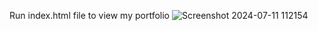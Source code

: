 Run index.html file to view my portfolio
![Screenshot 2024-07-11 112154](https://github.com/kishanpatel1311/CodeSoft/assets/62872452/5fd54be9-fa4e-4c5c-a4d0-9dd20de47c6f)
